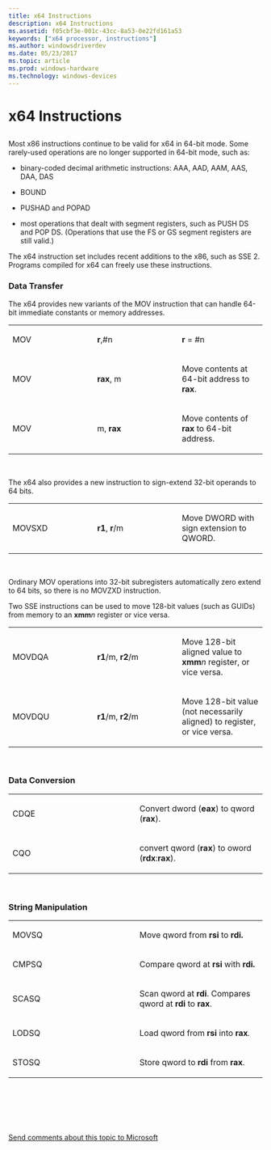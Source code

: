 ```yaml
---
title: x64 Instructions
description: x64 Instructions
ms.assetid: f05cbf3e-001c-43cc-8a53-0e22fd161a53
keywords: ["x64 processor, instructions"]
ms.author: windowsdriverdev
ms.date: 05/23/2017
ms.topic: article
ms.prod: windows-hardware
ms.technology: windows-devices
---
```


# x64 Instructions


## <span id="ddk_x64_instructions_dbg"></span><span id="DDK_X64_INSTRUCTIONS_DBG"></span>


Most x86 instructions continue to be valid for x64 in 64-bit mode. Some rarely-used operations are no longer supported in 64-bit mode, such as:

-   binary-coded decimal arithmetic instructions: AAA, AAD, AAM, AAS, DAA, DAS

-   BOUND

-   PUSHAD and POPAD

-   most operations that dealt with segment registers, such as PUSH DS and POP DS. (Operations that use the FS or GS segment registers are still valid.)

The x64 instruction set includes recent additions to the x86, such as SSE 2. Programs compiled for x64 can freely use these instructions.

### <span id="Data_Transfer"></span><span id="data_transfer"></span><span id="DATA_TRANSFER"></span>Data Transfer

The x64 provides new variants of the MOV instruction that can handle 64-bit immediate constants or memory addresses.

<table>
<colgroup>
<col width="33%" />
<col width="33%" />
<col width="33%" />
</colgroup>
<tbody>
<tr class="odd">
<td align="left"><p>MOV</p></td>
<td align="left"><p><strong>r</strong>,#n</p></td>
<td align="left"><p><strong>r</strong> = #n</p></td>
</tr>
<tr class="even">
<td align="left"><p>MOV</p></td>
<td align="left"><p><strong>rax</strong>, m</p></td>
<td align="left"><p>Move contents at 64-bit address to <strong>rax</strong>.</p></td>
</tr>
<tr class="odd">
<td align="left"><p>MOV</p></td>
<td align="left"><p>m, <strong>rax</strong></p></td>
<td align="left"><p>Move contents of <strong>rax</strong> to 64-bit address.</p></td>
</tr>
</tbody>
</table>

 

The x64 also provides a new instruction to sign-extend 32-bit operands to 64 bits.

<table>
<colgroup>
<col width="33%" />
<col width="33%" />
<col width="33%" />
</colgroup>
<tbody>
<tr class="odd">
<td align="left"><p>MOVSXD</p></td>
<td align="left"><p><strong>r1</strong>, <strong>r</strong>/m</p></td>
<td align="left"><p>Move DWORD with sign extension to QWORD.</p></td>
</tr>
</tbody>
</table>

 

Ordinary MOV operations into 32-bit subregisters automatically zero extend to 64 bits, so there is no MOVZXD instruction.

Two SSE instructions can be used to move 128-bit values (such as GUIDs) from memory to an **xmm***n* register or vice versa.

<table>
<colgroup>
<col width="33%" />
<col width="33%" />
<col width="33%" />
</colgroup>
<tbody>
<tr class="odd">
<td align="left"><p>MOVDQA</p></td>
<td align="left"><p><strong>r1</strong>/m, <strong>r2</strong>/m</p></td>
<td align="left"><p>Move 128-bit aligned value to <strong>xmm</strong><em>n</em> register, or vice versa.</p></td>
</tr>
<tr class="even">
<td align="left"><p>MOVDQU</p></td>
<td align="left"><p><strong>r1</strong>/m, <strong>r2</strong>/m</p></td>
<td align="left"><p>Move 128-bit value (not necessarily aligned) to register, or vice versa.</p></td>
</tr>
</tbody>
</table>

 

### <span id="Data_Conversion"></span><span id="data_conversion"></span><span id="DATA_CONVERSION"></span>Data Conversion

<table>
<colgroup>
<col width="50%" />
<col width="50%" />
</colgroup>
<tbody>
<tr class="odd">
<td align="left"><p>CDQE</p></td>
<td align="left"><p>Convert dword (<strong>eax</strong>) to qword (<strong>rax</strong>).</p></td>
</tr>
<tr class="even">
<td align="left"><p>CQO</p></td>
<td align="left"><p>convert qword (<strong>rax</strong>) to oword (<strong>rdx</strong>:<strong>rax</strong>).</p></td>
</tr>
</tbody>
</table>

 

### <span id="String_Manipulation"></span><span id="string_manipulation"></span><span id="STRING_MANIPULATION"></span>String Manipulation

<table>
<colgroup>
<col width="50%" />
<col width="50%" />
</colgroup>
<tbody>
<tr class="odd">
<td align="left"><p>MOVSQ</p></td>
<td align="left"><p>Move qword from <strong>rsi</strong> to <strong>rdi.</strong></p></td>
</tr>
<tr class="even">
<td align="left"><p>CMPSQ</p></td>
<td align="left"><p>Compare qword at <strong>rsi</strong> with <strong>rdi.</strong></p></td>
</tr>
<tr class="odd">
<td align="left"><p>SCASQ</p></td>
<td align="left"><p>Scan qword at <strong>rdi</strong>. Compares qword at <strong>rdi</strong> to <strong>rax</strong>.</p></td>
</tr>
<tr class="even">
<td align="left"><p>LODSQ</p></td>
<td align="left"><p>Load qword from <strong>rsi</strong> into <strong>rax</strong><em>.</em></p></td>
</tr>
<tr class="odd">
<td align="left"><p>STOSQ</p></td>
<td align="left"><p>Store qword to <strong>rdi</strong> from <strong>rax</strong><em>.</em></p></td>
</tr>
</tbody>
</table>

 

 

 

[Send comments about this topic to Microsoft](mailto:wsddocfb@microsoft.com?subject=Documentation%20feedback%20[debugger\debugger]:%20x64%20Instructions%20%20RELEASE:%20%285/15/2017%29&body=%0A%0APRIVACY%20STATEMENT%0A%0AWe%20use%20your%20feedback%20to%20improve%20the%20documentation.%20We%20don't%20use%20your%20email%20address%20for%20any%20other%20purpose,%20and%20we'll%20remove%20your%20email%20address%20from%20our%20system%20after%20the%20issue%20that%20you're%20reporting%20is%20fixed.%20While%20we're%20working%20to%20fix%20this%20issue,%20we%20might%20send%20you%20an%20email%20message%20to%20ask%20for%20more%20info.%20Later,%20we%20might%20also%20send%20you%20an%20email%20message%20to%20let%20you%20know%20that%20we've%20addressed%20your%20feedback.%0A%0AFor%20more%20info%20about%20Microsoft's%20privacy%20policy,%20see%20http://privacy.microsoft.com/default.aspx. "Send comments about this topic to Microsoft")




